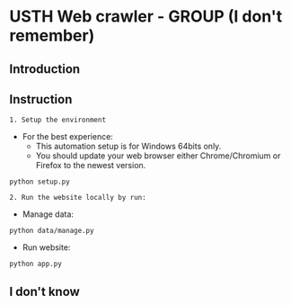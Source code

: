 # USTH Web crawler - GROUP (I don't remember)

## Introduction

## Instruction

    1. Setup the environment
* For the best experience:
    - This automation setup is for Windows 64bits only.
    - You should update your web browser either Chrome/Chromium or Firefox to the newest version.
```console
python setup.py
```
    2. Run the website locally by run:
* Manage data:
```console
python data/manage.py
```

* Run website:
```console
python app.py
```

## I don't know
